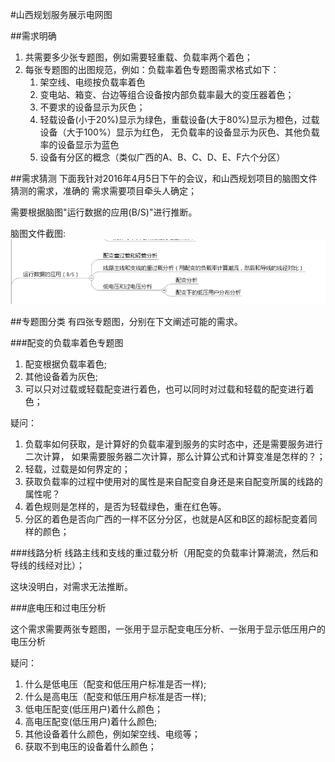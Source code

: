 #山西规划服务展示电网图

##需求明确
1. 共需要多少张专题图，例如需要轻重载、负载率两个着色；
2. 每张专题图的出图规范，例如：负载率着色专题图需求格式如下：
	1. 架空线、电缆按负载率着色
	2. 变电站、箱变、台边等组合设备按内部负载率最大的变压器着色；
	3. 不要求的设备显示为灰色；
	4. 轻载设备(小于20%)显示为绿色，重载设备(大于80%)显示为橙色，过载设备（大于100%）显示为红色，
	无负载率的设备显示为灰色、其他负载率的设备显示为蓝色
	5. 设备有分区的概念（类似广西的A、B、C、D、E、F六个分区）

##需求猜测
下面我针对2016年4月5日下午的会议，和山西规划项目的脑图文件猜测的需求，准确的
需求需要项目牵头人确定；

需要根据脑图"运行数据的应用(B/S)"进行推断。

脑图文件截图:
![BS展现脑图](./images/山西_BS展现.png)

##专题图分类
有四张专题图，分别在下文阐述可能的需求。

###配变的负载率着色专题图
1. 配变根据负载率着色;
2. 其他设备着为灰色;
3. 可以只对过载或轻载配变进行着色，也可以同时对过载和轻载的配变进行着色；

疑问：
1. 负载率如何获取，是计算好的负载率灌到服务的实时态中，还是需要服务进行二次计算，
如果需要服务器二次计算，那么计算公式和计算变准是怎样的？；
2. 轻载，过载是如何界定的；
3. 获取负载率的过程中使用对的属性是来自配变自身还是来自配变所属的线路的属性呢？
3. 着色规则是怎样的，是否为轻载绿色，重在红色等。
4. 分区的着色是否向广西的一样不区分分区，也就是A区和B区的超标配变着同样的颜色；

###线路分析
线路主线和支线的重过载分析（用配变的负载率计算潮流，然后和导线的线经对比）；

这块没明白，对需求无法推断。

###底电压和过电压分析

这个需求需要两张专题图，一张用于显示配变电压分析、一张用于显示低压用户的电压分析

疑问：
1. 什么是低电压（配变和低压用户标准是否一样);
2. 什么是高电压（配变和低压用户标准是否一样);
3. 低电压配变(低压用户)着什么颜色；
4. 高电压配变(低压用户)着什么颜色;
5. 其他设备着什么颜色，例如架空线、电缆等；
6. 获取不到电压的设备着什么颜色；
